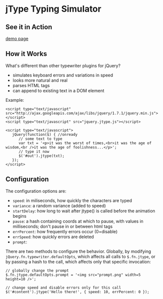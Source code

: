 
jType Typing Simulator
======================

See it in Action
----------------

[demo page](http://zenovations.github.com/jtype/)

How it Works
------------

What's different than other typewriter plugins for jQuery?

- simulates keyboard errors and variations in speed
- looks more natural and real
- parses HTML tags
- can append to existing text in a DOM element

Example:

    <script type="text/javascript" src="http://ajax.googleapis.com/ajax/libs/jquery/1.7.1/jquery.min.js"></script>
    <script type="text/javascript" src="jquery.jtype.js"></script>

    <script type="text/javascript">
       jQuery(function($) { //onready
          // some text to type
          var txt = '<p>it was the worst of times,<br>it was the age of wisdom,<br />it was the age of foolishness...</p>';
          // type it now
          $('#out').jtype(txt);
       });
    </script>

Configuration
-------------

The configuration options are:

- `speed`: in miliseconds, how quickly the characters are typed
- `variance`: a random variance (added to speed)
- `startDelay`: how long to wait after jtype() is called before the animation begins
- `pause`: a hash containing coords at which to pause, with values in milliseconds; don't pause in or between html tags
- `errPercent`: how frequently errors occur (0=disable)
- `errSpeed`: how quickly errors are deleted
- `prompt`:

There are two methods to configure the behavior. Globally, by modifying `jQuery.fn.typewriter.defaultOpts`, which affects
all calls to `$.fn.jtype`, or by passing a hash to the call, which affects only that specific invocation:

    // globally change the prompt
    $.fn.jtype.defaultOpts.prompt = '<img src="prompt.png" width=5 height=10 />';

    // change speed and disable errors only for this call
    $('#content').jtype('Hello there!', { speed: 10, errPercent: 0 });
